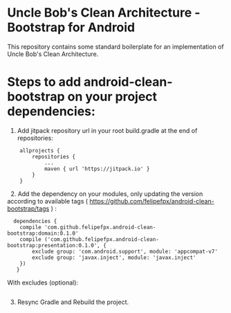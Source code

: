 # Uncle Bob's Clean Architecture - Bootstrap for Android

This repository contains some standard boilerplate for an implementation of Uncle Bob's Clean Architecture.

# Steps to add android-clean-bootstrap on your project dependencies:

1. Add jitpack repository url in your root build.gradle at the end of repositories:
```
	allprojects {
		repositories {
			...
			maven { url 'https://jitpack.io' }
		}
	}
```
  
2. Add the dependency on your modules, only updating the version according to available tags ( https://github.com/felipefpx/android-clean-bootstrap/tags ) :
```
  dependencies {
  	compile 'com.github.felipefpx.android-clean-bootstrap:domain:0.1.0'
	compile ('com.github.felipefpx.android-clean-bootstrap:presentation:0.1.0', {
		exclude group: 'com.android.support', module: 'appcompat-v7'
		exclude group: 'javax.inject', module: 'javax.inject'
	})
   }
```
With excludes (optional):
```

```

3. Resync Gradle and Rebuild the project.
